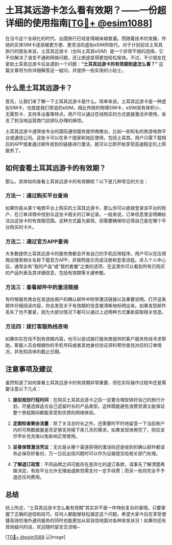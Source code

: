 # 土耳其远游卡怎么看有效期？——一份超详细的使用指南[[TG💪+ @esim1088](https://t.me/s/esim1088)]

在当今这个全球化的时代，出国旅行已经变得越来越普遍。而随着技术的发展，传统的实体SIM卡逐渐被更方便、更灵活的虚拟eSIM所取代。对于计划前往土耳其旅行的朋友来说，土耳其远游卡（也叫土耳其eSIM）是一个非常不错的选择。它不仅解决了语言不通和网络问题，还让旅途变得更加轻松愉快。不过，不少朋友在拿到土耳其远游卡后会遇到一个问题：**“土耳其远游卡的有效期到底怎么看？”** 这篇文章将为你详细解答这一疑问，并提供一些实用的小贴士。

## 什么是土耳其远游卡？

首先，让我们来了解一下土耳其远游卡是什么。简单来说，土耳其远游卡是一种虚拟SIM卡，也就是我们常说的eSIM。相比传统的物理SIM卡，eSIM具有体积小、无需剪卡、支持多设备等特点。用户可以通过在线购买的方式直接激活并使用，省去了到当地运营商门店排队办理的麻烦。

土耳其远游卡通常由专业的国际通信服务提供商推出，比如一些知名的旅游电商平台或通信公司。这些卡可以在多个国家和地区使用，包括土耳其。用户只需下载相应的APP或者通过邮件收到的链接进行激活，就可以立即开始享受高速稳定的上网服务了。

## 如何查看土耳其远游卡的有效期？

那么，具体如何查看土耳其远游卡的有效期呢？以下是几种常见的方法：

### 方法一：通过购买平台查询

如果你是从某个电商平台上购买的土耳其远游卡，那么你可以直接登录该平台的账户，在订单详情中找到与这张卡相关的订单记录。一般来说，订单信息里会明确标注出这张卡的有效期范围。这种方式最为直观，但需要确保你记得自己是在哪个平台购买的卡片。

### 方法二：通过官方APP查询

大多数提供土耳其远游卡的服务商都会开发自己的手机应用程序。用户可以在应用商店搜索相关名称下载官方APP，并按照提示完成注册和登录流程。进入个人中心后，通常会有“我的产品”或“我的套餐”之类的选项，在这里你可以看到所有已购买的产品列表及其详细信息，包括有效期等关键参数。

### 方法三：查看邮件中的激活链接

有时候服务商会在发送给用户的确认邮件中附带激活链接以及重要说明。打开这条邮件仔细阅读内容，你会发现关于有效期的信息被清晰地标明出来。如果发现邮件丢失了也不要紧，因为大部分情况下都可以通过上述两种方式重新获取相关信息。

### 方法四：拨打客服热线咨询

如果你实在找不到有效期内容，也可以尝试拨打服务商提供的客户服务热线寻求帮助。客服人员会根据你的手机号码或者其他身份验证资料帮你查找对应的订单情况，并告知具体的截止日期。

## 注意事项及建议

虽然知道了如何查看土耳其远游卡的有效期非常重要，但在实际操作过程中还是需要注意以下几点：

1. **提前规划行程时间**：在购买土耳其远游卡之前一定要合理安排好自己的旅行计划，尽量选择适合自己逗留时长的产品类型。这样既能避免浪费资源又能保证整个旅程期间都能享受到优质的网络体验。

2. **定期检查剩余流量**：除了关注总时长之外，还需要时不时地留意一下当前账户内的可用数据量是否足够支持接下来几天的需求。如果发现快用完了，则应该尽早补充充值以免影响正常使用。

3. **妥善保管激活凭证**：无论是从哪个渠道获得的激活码还是收到的确认邮件都请务必保存好备份，万一日后出现问题时可以作为证据提交给相关部门处理。

4. **了解退订政策**：不同品牌之间可能存在差异化的退订条款，请事先了解清楚再做决定。有些平台允许无理由退款但需支付一定手续费；而另一些则完全不予退还任何费用。

## 总结

综上所述，“土耳其远游卡怎么看有效期”其实并不是一件特别复杂的事情。只要掌握了正确的途径和技巧，任何人都能够轻松搞定这个问题。希望大家今后在享受便捷高效的海外通讯服务的同时也能更加从容自信地面对各种突发状况！如果你还有其他疑问的话，欢迎随时留言交流哦~

[[TG💪+ @esim1088](https://t.me/s/esim1088) ![Image](https://i.postimg.cc/4NQfJmqS/Snipaste-2025-05-13-00-14-12.png)]